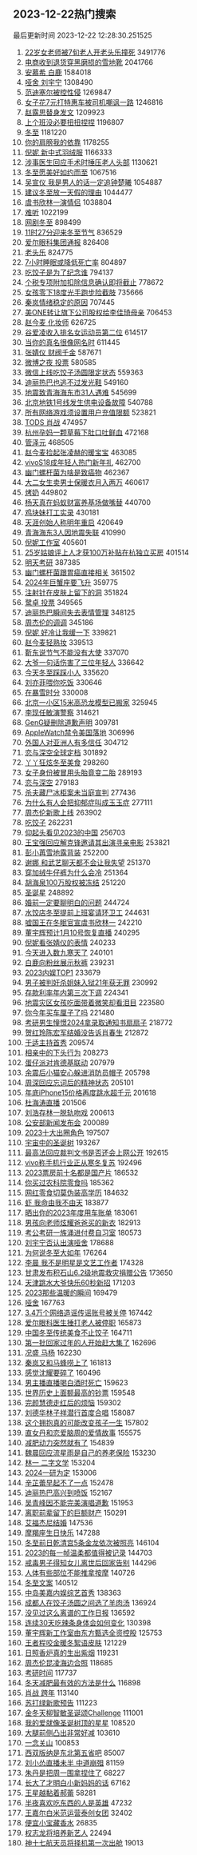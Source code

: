 ## 2023-12-22热门搜索 
最后更新时间 2023-12-22 12:28:30.251525 
1. [22岁女老师被7旬老人开老头乐撞死](https://s.weibo.com/weibo?q=%2322%E5%B2%81%E5%A5%B3%E8%80%81%E5%B8%88%E8%A2%AB7%E6%97%AC%E8%80%81%E4%BA%BA%E5%BC%80%E8%80%81%E5%A4%B4%E4%B9%90%E6%92%9E%E6%AD%BB%23&t=31&band_rank=12&Refer=top) 3491776
1. [电商收到退货穿黑磨损的雪地靴](https://s.weibo.com/weibo?q=%23%E7%94%B5%E5%95%86%E6%94%B6%E5%88%B0%E9%80%80%E8%B4%A7%E7%A9%BF%E9%BB%91%E7%A3%A8%E6%8D%9F%E7%9A%84%E9%9B%AA%E5%9C%B0%E9%9D%B4%23&t=31&band_rank=16&Refer=top) 2041766
1. [安慕希 白鹿](https://s.weibo.com/weibo?q=%E5%AE%89%E6%85%95%E5%B8%8C%20%E7%99%BD%E9%B9%BF&t=31&band_rank=6&Refer=top) 1584018
1. [哑舍 刘宇宁](https://s.weibo.com/weibo?q=%E5%93%91%E8%88%8D%20%E5%88%98%E5%AE%87%E5%AE%81&t=31&band_rank=1&Refer=top) 1308490
1. [范迪塞尔被控性侵](https://s.weibo.com/weibo?q=%23%E8%8C%83%E8%BF%AA%E5%A1%9E%E5%B0%94%E8%A2%AB%E6%8E%A7%E6%80%A7%E4%BE%B5%23&t=31&band_rank=1&Refer=top) 1269847
1. [女子花7元打特惠车被司机嘲讽一路](https://s.weibo.com/weibo?q=%23%E5%A5%B3%E5%AD%90%E8%8A%B17%E5%85%83%E6%89%93%E7%89%B9%E6%83%A0%E8%BD%A6%E8%A2%AB%E5%8F%B8%E6%9C%BA%E5%98%B2%E8%AE%BD%E4%B8%80%E8%B7%AF%23&t=31&band_rank=14&Refer=top) 1246816
1. [赵露思替身发文](https://s.weibo.com/weibo?q=%23%E8%B5%B5%E9%9C%B2%E6%80%9D%E6%9B%BF%E8%BA%AB%E5%8F%91%E6%96%87%23&t=31&band_rank=2&Refer=top) 1209923
1. [上个班没必要扭扭捏捏](https://s.weibo.com/weibo?q=%E4%B8%8A%E4%B8%AA%E7%8F%AD%E6%B2%A1%E5%BF%85%E8%A6%81%E6%89%AD%E6%89%AD%E6%8D%8F%E6%8D%8F&t=31&band_rank=37&Refer=top) 1196807
1. [冬至](https://s.weibo.com/weibo?q=%E5%86%AC%E8%87%B3&t=31&band_rank=10&Refer=top) 1181220
1. [你的肩膀我的依靠](https://s.weibo.com/weibo?q=%23%E4%BD%A0%E7%9A%84%E8%82%A9%E8%86%80%E6%88%91%E7%9A%84%E4%BE%9D%E9%9D%A0%23&t=31&band_rank=3&Refer=top) 1178255
1. [倪妮 新中式羽绒服](https://s.weibo.com/weibo?q=%E5%80%AA%E5%A6%AE%20%E6%96%B0%E4%B8%AD%E5%BC%8F%E7%BE%BD%E7%BB%92%E6%9C%8D&t=31&band_rank=4&Refer=top) 1166333
1. [涉事医生回应手术时捶压老人头部](https://s.weibo.com/weibo?q=%23%E6%B6%89%E4%BA%8B%E5%8C%BB%E7%94%9F%E5%9B%9E%E5%BA%94%E6%89%8B%E6%9C%AF%E6%97%B6%E6%8D%B6%E5%8E%8B%E8%80%81%E4%BA%BA%E5%A4%B4%E9%83%A8%23&t=31&band_rank=50&Refer=top) 1130621
1. [冬至愿美好如约而至](https://s.weibo.com/weibo?q=%23%E5%86%AC%E8%87%B3%E6%84%BF%E7%BE%8E%E5%A5%BD%E5%A6%82%E7%BA%A6%E8%80%8C%E8%87%B3%23&t=31&band_rank=40&Refer=top) 1067516
1. [吴宣仪 我是男人的话一定追钟楚曦](https://s.weibo.com/weibo?q=%E5%90%B4%E5%AE%A3%E4%BB%AA%20%E6%88%91%E6%98%AF%E7%94%B7%E4%BA%BA%E7%9A%84%E8%AF%9D%E4%B8%80%E5%AE%9A%E8%BF%BD%E9%92%9F%E6%A5%9A%E6%9B%A6&t=31&band_rank=4&Refer=top) 1054887
1. [建议冬至放一天假的理由](https://s.weibo.com/weibo?q=%E5%BB%BA%E8%AE%AE%E5%86%AC%E8%87%B3%E6%94%BE%E4%B8%80%E5%A4%A9%E5%81%87%E7%9A%84%E7%90%86%E7%94%B1&t=31&band_rank=31&Refer=top) 1044477
1. [虞书欣林一演情侣](https://s.weibo.com/weibo?q=%23%E8%99%9E%E4%B9%A6%E6%AC%A3%E6%9E%97%E4%B8%80%E6%BC%94%E6%83%85%E4%BE%A3%23&t=31&band_rank=5&Refer=top) 1038804
1. [难听](https://s.weibo.com/weibo?q=%E9%9A%BE%E5%90%AC&t=31&band_rank=5&Refer=top) 1022199
1. [网剧冬至](https://s.weibo.com/weibo?q=%E7%BD%91%E5%89%A7%E5%86%AC%E8%87%B3&t=31&band_rank=24&Refer=top) 898499
1. [11时27分迎来冬至节气](https://s.weibo.com/weibo?q=%2311%E6%97%B627%E5%88%86%E8%BF%8E%E6%9D%A5%E5%86%AC%E8%87%B3%E8%8A%82%E6%B0%94%23&t=31&band_rank=5&Refer=top) 836529
1. [爱尔眼科集团通报](https://s.weibo.com/weibo?q=%23%E7%88%B1%E5%B0%94%E7%9C%BC%E7%A7%91%E9%9B%86%E5%9B%A2%E9%80%9A%E6%8A%A5%23&t=31&band_rank=44&Refer=top) 826408
1. [老头乐](https://s.weibo.com/weibo?q=%E8%80%81%E5%A4%B4%E4%B9%90&t=31&band_rank=38&Refer=top) 824775
1. [7小时睡眠或降低死亡率](https://s.weibo.com/weibo?q=%237%E5%B0%8F%E6%97%B6%E7%9D%A1%E7%9C%A0%E6%88%96%E9%99%8D%E4%BD%8E%E6%AD%BB%E4%BA%A1%E7%8E%87%23&t=31&band_rank=20&Refer=top) 804897
1. [吃饺子是为了纪念谁](https://s.weibo.com/weibo?q=%23%E5%90%83%E9%A5%BA%E5%AD%90%E6%98%AF%E4%B8%BA%E4%BA%86%E7%BA%AA%E5%BF%B5%E8%B0%81%23&t=31&band_rank=20&Refer=top) 794137
1. [个税专项附加扣除信息确认即将截止](https://s.weibo.com/weibo?q=%23%E4%B8%AA%E7%A8%8E%E4%B8%93%E9%A1%B9%E9%99%84%E5%8A%A0%E6%89%A3%E9%99%A4%E4%BF%A1%E6%81%AF%E7%A1%AE%E8%AE%A4%E5%8D%B3%E5%B0%86%E6%88%AA%E6%AD%A2%23&t=31&band_rank=33&Refer=top) 778672
1. [女孩零下18度光手跑步险截肢](https://s.weibo.com/weibo?q=%23%E5%A5%B3%E5%AD%A9%E9%9B%B6%E4%B8%8B18%E5%BA%A6%E5%85%89%E6%89%8B%E8%B7%91%E6%AD%A5%E9%99%A9%E6%88%AA%E8%82%A2%23&t=31&band_rank=6&Refer=top) 735666
1. [秦岚情绪稳定的原因](https://s.weibo.com/weibo?q=%E7%A7%A6%E5%B2%9A%E6%83%85%E7%BB%AA%E7%A8%B3%E5%AE%9A%E7%9A%84%E5%8E%9F%E5%9B%A0&t=31&band_rank=19&Refer=top) 707445
1. [美ONE转让旗下公司股权给李佳琦母亲](https://s.weibo.com/weibo?q=%23%E7%BE%8EONE%E8%BD%AC%E8%AE%A9%E6%97%97%E4%B8%8B%E5%85%AC%E5%8F%B8%E8%82%A1%E6%9D%83%E7%BB%99%E6%9D%8E%E4%BD%B3%E7%90%A6%E6%AF%8D%E4%BA%B2%23&t=31&band_rank=22&Refer=top) 706453
1. [赵今麦 化妆师](https://s.weibo.com/weibo?q=%E8%B5%B5%E4%BB%8A%E9%BA%A6%20%E5%8C%96%E5%A6%86%E5%B8%88&t=31&band_rank=27&Refer=top) 626725
1. [谷爱凌收入排名女运动员第二位](https://s.weibo.com/weibo?q=%23%E8%B0%B7%E7%88%B1%E5%87%8C%E6%94%B6%E5%85%A5%E6%8E%92%E5%90%8D%E5%A5%B3%E8%BF%90%E5%8A%A8%E5%91%98%E7%AC%AC%E4%BA%8C%E4%BD%8D%23&t=31&band_rank=39&Refer=top) 614517
1. [当你的真名很像网名时](https://s.weibo.com/weibo?q=%E5%BD%93%E4%BD%A0%E7%9A%84%E7%9C%9F%E5%90%8D%E5%BE%88%E5%83%8F%E7%BD%91%E5%90%8D%E6%97%B6&t=31&band_rank=31&Refer=top) 611445
1. [张婧仪 财阀千金](https://s.weibo.com/weibo?q=%E5%BC%A0%E5%A9%A7%E4%BB%AA%20%E8%B4%A2%E9%98%80%E5%8D%83%E9%87%91&t=31&band_rank=7&Refer=top) 587671
1. [微博之夜 投票](https://s.weibo.com/weibo?q=%E5%BE%AE%E5%8D%9A%E4%B9%8B%E5%A4%9C%20%E6%8A%95%E7%A5%A8&t=31&band_rank=14&Refer=top) 580585
1. [微信上线吃饺子汤圆限定状态](https://s.weibo.com/weibo?q=%23%E5%BE%AE%E4%BF%A1%E4%B8%8A%E7%BA%BF%E5%90%83%E9%A5%BA%E5%AD%90%E6%B1%A4%E5%9C%86%E9%99%90%E5%AE%9A%E7%8A%B6%E6%80%81%23&t=31&band_rank=17&Refer=top) 559363
1. [迪丽热巴也逃不过发光鞋](https://s.weibo.com/weibo?q=%E8%BF%AA%E4%B8%BD%E7%83%AD%E5%B7%B4%E4%B9%9F%E9%80%83%E4%B8%8D%E8%BF%87%E5%8F%91%E5%85%89%E9%9E%8B&t=31&band_rank=15&Refer=top) 549160
1. [地震致青海海东市31人遇难](https://s.weibo.com/weibo?q=%23%E5%9C%B0%E9%9C%87%E8%87%B4%E9%9D%92%E6%B5%B7%E6%B5%B7%E4%B8%9C%E5%B8%8231%E4%BA%BA%E9%81%87%E9%9A%BE%23&t=31&band_rank=40&Refer=top) 545699
1. [北京地铁1号线发生供电设备故障](https://s.weibo.com/weibo?q=%23%E5%8C%97%E4%BA%AC%E5%9C%B0%E9%93%811%E5%8F%B7%E7%BA%BF%E5%8F%91%E7%94%9F%E4%BE%9B%E7%94%B5%E8%AE%BE%E5%A4%87%E6%95%85%E9%9A%9C%23&t=31&band_rank=12&Refer=top) 540788
1. [所有网络游戏须设置用户充值限额](https://s.weibo.com/weibo?q=%23%E6%89%80%E6%9C%89%E7%BD%91%E7%BB%9C%E6%B8%B8%E6%88%8F%E9%A1%BB%E8%AE%BE%E7%BD%AE%E7%94%A8%E6%88%B7%E5%85%85%E5%80%BC%E9%99%90%E9%A2%9D%23&t=31&band_rank=21&Refer=top) 523821
1. [TODS 肖战](https://s.weibo.com/weibo?q=TODS%20%E8%82%96%E6%88%98&t=31&band_rank=44&Refer=top) 474957
1. [杭州孕妈一颗草莓下肚口吐鲜血](https://s.weibo.com/weibo?q=%23%E6%9D%AD%E5%B7%9E%E5%AD%95%E5%A6%88%E4%B8%80%E9%A2%97%E8%8D%89%E8%8E%93%E4%B8%8B%E8%82%9A%E5%8F%A3%E5%90%90%E9%B2%9C%E8%A1%80%23&t=31&band_rank=13&Refer=top) 472168
1. [管泽元](https://s.weibo.com/weibo?q=%E7%AE%A1%E6%B3%BD%E5%85%83&t=31&band_rank=18&Refer=top) 468505
1. [赵今麦捡起张凌赫的暖宝宝](https://s.weibo.com/weibo?q=%23%E8%B5%B5%E4%BB%8A%E9%BA%A6%E6%8D%A1%E8%B5%B7%E5%BC%A0%E5%87%8C%E8%B5%AB%E7%9A%84%E6%9A%96%E5%AE%9D%E5%AE%9D%23&t=31&band_rank=19&Refer=top) 463085
1. [vivoS18成年轻人热门新年礼](https://s.weibo.com/weibo?q=%23vivoS18%E6%88%90%E5%B9%B4%E8%BD%BB%E4%BA%BA%E7%83%AD%E9%97%A8%E6%96%B0%E5%B9%B4%E7%A4%BC%23&t=31&band_rank=19&Refer=top) 462700
1. [幽门螺杆菌为啥是致癌物](https://s.weibo.com/weibo?q=%23%E5%B9%BD%E9%97%A8%E8%9E%BA%E6%9D%86%E8%8F%8C%E4%B8%BA%E5%95%A5%E6%98%AF%E8%87%B4%E7%99%8C%E7%89%A9%23&t=31&band_rank=33&Refer=top) 462367
1. [大二女生卖男士保暖衣月入两万](https://s.weibo.com/weibo?q=%23%E5%A4%A7%E4%BA%8C%E5%A5%B3%E7%94%9F%E5%8D%96%E7%94%B7%E5%A3%AB%E4%BF%9D%E6%9A%96%E8%A1%A3%E6%9C%88%E5%85%A5%E4%B8%A4%E4%B8%87%23&t=31&band_rank=8&Refer=top) 460617
1. [烤奶](https://s.weibo.com/weibo?q=%E7%83%A4%E5%A5%B6&t=31&band_rank=44&Refer=top) 449802
1. [杨天真在蚂蚁财富养基场做嘴替](https://s.weibo.com/weibo?q=%23%E6%9D%A8%E5%A4%A9%E7%9C%9F%E5%9C%A8%E8%9A%82%E8%9A%81%E8%B4%A2%E5%AF%8C%E5%85%BB%E5%9F%BA%E5%9C%BA%E5%81%9A%E5%98%B4%E6%9B%BF%23&t=31&band_rank=15&Refer=top) 440700
1. [鸡块妹打工实录](https://s.weibo.com/weibo?q=%23%E9%B8%A1%E5%9D%97%E5%A6%B9%E6%89%93%E5%B7%A5%E5%AE%9E%E5%BD%95%23&t=31&band_rank=15&Refer=top) 430181
1. [天涯创始人称明年重启](https://s.weibo.com/weibo?q=%23%E5%A4%A9%E6%B6%AF%E5%88%9B%E5%A7%8B%E4%BA%BA%E7%A7%B0%E6%98%8E%E5%B9%B4%E9%87%8D%E5%90%AF%23&t=31&band_rank=20&Refer=top) 420649
1. [青海海东3人因地震失联](https://s.weibo.com/weibo?q=%23%E9%9D%92%E6%B5%B7%E6%B5%B7%E4%B8%9C3%E4%BA%BA%E5%9B%A0%E5%9C%B0%E9%9C%87%E5%A4%B1%E8%81%94%23&t=31&band_rank=20&Refer=top) 410990
1. [倪妮工作室](https://s.weibo.com/weibo?q=%E5%80%AA%E5%A6%AE%E5%B7%A5%E4%BD%9C%E5%AE%A4&t=31&band_rank=21&Refer=top) 405601
1. [25岁姑娘评上人才获100万补贴在杭独立买房](https://s.weibo.com/weibo?q=%2325%E5%B2%81%E5%A7%91%E5%A8%98%E8%AF%84%E4%B8%8A%E4%BA%BA%E6%89%8D%E8%8E%B7100%E4%B8%87%E8%A1%A5%E8%B4%B4%E5%9C%A8%E6%9D%AD%E7%8B%AC%E7%AB%8B%E4%B9%B0%E6%88%BF%23&t=31&band_rank=17&Refer=top) 401514
1. [明天考研](https://s.weibo.com/weibo?q=%E6%98%8E%E5%A4%A9%E8%80%83%E7%A0%94&t=31&band_rank=17&Refer=top) 387385
1. [幽门螺杆菌跟胃癌直接相关](https://s.weibo.com/weibo?q=%23%E5%B9%BD%E9%97%A8%E8%9E%BA%E6%9D%86%E8%8F%8C%E8%B7%9F%E8%83%83%E7%99%8C%E7%9B%B4%E6%8E%A5%E7%9B%B8%E5%85%B3%23&t=31&band_rank=42&Refer=top) 361502
1. [2024年巨蟹座要飞升](https://s.weibo.com/weibo?q=2024%E5%B9%B4%E5%B7%A8%E8%9F%B9%E5%BA%A7%E8%A6%81%E9%A3%9E%E5%8D%87&t=31&band_rank=9&Refer=top) 359775
1. [注射针在皮肤上留下的洞](https://s.weibo.com/weibo?q=%E6%B3%A8%E5%B0%84%E9%92%88%E5%9C%A8%E7%9A%AE%E8%82%A4%E4%B8%8A%E7%95%99%E4%B8%8B%E7%9A%84%E6%B4%9E&t=31&band_rank=11&Refer=top) 351824
1. [鹭卓 投票](https://s.weibo.com/weibo?q=%E9%B9%AD%E5%8D%93%20%E6%8A%95%E7%A5%A8&t=31&band_rank=23&Refer=top) 349565
1. [迪丽热巴瞬间失去表情管理](https://s.weibo.com/weibo?q=%E8%BF%AA%E4%B8%BD%E7%83%AD%E5%B7%B4%E7%9E%AC%E9%97%B4%E5%A4%B1%E5%8E%BB%E8%A1%A8%E6%83%85%E7%AE%A1%E7%90%86&t=31&band_rank=12&Refer=top) 348125
1. [周杰伦的调调](https://s.weibo.com/weibo?q=%E5%91%A8%E6%9D%B0%E4%BC%A6%E7%9A%84%E8%B0%83%E8%B0%83&t=31&band_rank=14&Refer=top) 345186
1. [倪妮 好冷让我缓一下](https://s.weibo.com/weibo?q=%E5%80%AA%E5%A6%AE%20%E5%A5%BD%E5%86%B7%E8%AE%A9%E6%88%91%E7%BC%93%E4%B8%80%E4%B8%8B&t=31&band_rank=15&Refer=top) 339821
1. [赵今麦轻熟妆](https://s.weibo.com/weibo?q=%23%E8%B5%B5%E4%BB%8A%E9%BA%A6%E8%BD%BB%E7%86%9F%E5%A6%86%23&t=31&band_rank=16&Refer=top) 339513
1. [靳东说节气不能没有大使](https://s.weibo.com/weibo?q=%23%E9%9D%B3%E4%B8%9C%E8%AF%B4%E8%8A%82%E6%B0%94%E4%B8%8D%E8%83%BD%E6%B2%A1%E6%9C%89%E5%A4%A7%E4%BD%BF%23&t=31&band_rank=20&Refer=top) 337070
1. [大爷一句话伤害了三位年轻人](https://s.weibo.com/weibo?q=%E5%A4%A7%E7%88%B7%E4%B8%80%E5%8F%A5%E8%AF%9D%E4%BC%A4%E5%AE%B3%E4%BA%86%E4%B8%89%E4%BD%8D%E5%B9%B4%E8%BD%BB%E4%BA%BA&t=31&band_rank=32&Refer=top) 336642
1. [今天冬至踩踩小人](https://s.weibo.com/weibo?q=%E4%BB%8A%E5%A4%A9%E5%86%AC%E8%87%B3%E8%B8%A9%E8%B8%A9%E5%B0%8F%E4%BA%BA&t=31&band_rank=18&Refer=top) 335620
1. [刘亦菲喂你吃饭](https://s.weibo.com/weibo?q=%23%E5%88%98%E4%BA%A6%E8%8F%B2%E5%96%82%E4%BD%A0%E5%90%83%E9%A5%AD%23&t=31&band_rank=50&Refer=top) 330646
1. [在暴雪时分](https://s.weibo.com/weibo?q=%E5%9C%A8%E6%9A%B4%E9%9B%AA%E6%97%B6%E5%88%86&t=31&band_rank=23&Refer=top) 330008
1. [北京一小区15米高恐龙模型已搬家](https://s.weibo.com/weibo?q=%23%E5%8C%97%E4%BA%AC%E4%B8%80%E5%B0%8F%E5%8C%BA15%E7%B1%B3%E9%AB%98%E6%81%90%E9%BE%99%E6%A8%A1%E5%9E%8B%E5%B7%B2%E6%90%AC%E5%AE%B6%23&t=31&band_rank=31&Refer=top) 325945
1. [李现任敏演警察](https://s.weibo.com/weibo?q=%23%E6%9D%8E%E7%8E%B0%E4%BB%BB%E6%95%8F%E6%BC%94%E8%AD%A6%E5%AF%9F%23&t=31&band_rank=24&Refer=top) 314621
1. [GenG疑删除道歉声明](https://s.weibo.com/weibo?q=%23GenG%E7%96%91%E5%88%A0%E9%99%A4%E9%81%93%E6%AD%89%E5%A3%B0%E6%98%8E%23&t=31&band_rank=18&Refer=top) 309781
1. [AppleWatch禁令美国落地](https://s.weibo.com/weibo?q=%23AppleWatch%E7%A6%81%E4%BB%A4%E7%BE%8E%E5%9B%BD%E8%90%BD%E5%9C%B0%23&t=31&band_rank=21&Refer=top) 306996
1. [外国人对亚洲人有多信任](https://s.weibo.com/weibo?q=%E5%A4%96%E5%9B%BD%E4%BA%BA%E5%AF%B9%E4%BA%9A%E6%B4%B2%E4%BA%BA%E6%9C%89%E5%A4%9A%E4%BF%A1%E4%BB%BB&t=31&band_rank=19&Refer=top) 304712
1. [恋与深空全球定档](https://s.weibo.com/weibo?q=%23%E6%81%8B%E4%B8%8E%E6%B7%B1%E7%A9%BA%E5%85%A8%E7%90%83%E5%AE%9A%E6%A1%A3%23&t=31&band_rank=22&Refer=top) 301892
1. [丫丫狂炫冬至美食](https://s.weibo.com/weibo?q=%23%E4%B8%AB%E4%B8%AB%E7%8B%82%E7%82%AB%E5%86%AC%E8%87%B3%E7%BE%8E%E9%A3%9F%23&t=31&band_rank=23&Refer=top) 298260
1. [女子身份被冒用头胎竟变二胎](https://s.weibo.com/weibo?q=%23%E5%A5%B3%E5%AD%90%E8%BA%AB%E4%BB%BD%E8%A2%AB%E5%86%92%E7%94%A8%E5%A4%B4%E8%83%8E%E7%AB%9F%E5%8F%98%E4%BA%8C%E8%83%8E%23&t=31&band_rank=28&Refer=top) 289193
1. [恋与深空](https://s.weibo.com/weibo?q=%E6%81%8B%E4%B8%8E%E6%B7%B1%E7%A9%BA&t=31&band_rank=26&Refer=top) 279183
1. [杀夫藏尸冰柜案未当庭宣判](https://s.weibo.com/weibo?q=%23%E6%9D%80%E5%A4%AB%E8%97%8F%E5%B0%B8%E5%86%B0%E6%9F%9C%E6%A1%88%E6%9C%AA%E5%BD%93%E5%BA%AD%E5%AE%A3%E5%88%A4%23&t=31&band_rank=48&Refer=top) 277436
1. [为什么有人会把抑郁症叫成玉玉症](https://s.weibo.com/weibo?q=%23%E4%B8%BA%E4%BB%80%E4%B9%88%E6%9C%89%E4%BA%BA%E4%BC%9A%E6%8A%8A%E6%8A%91%E9%83%81%E7%97%87%E5%8F%AB%E6%88%90%E7%8E%89%E7%8E%89%E7%97%87%23&t=31&band_rank=31&Refer=top) 277111
1. [周杰伦新歌上线](https://s.weibo.com/weibo?q=%E5%91%A8%E6%9D%B0%E4%BC%A6%E6%96%B0%E6%AD%8C%E4%B8%8A%E7%BA%BF&t=31&band_rank=21&Refer=top) 263902
1. [吃饺子](https://s.weibo.com/weibo?q=%E5%90%83%E9%A5%BA%E5%AD%90&t=31&band_rank=28&Refer=top) 262231
1. [仰起头看见2023的中国](https://s.weibo.com/weibo?q=%23%E4%BB%B0%E8%B5%B7%E5%A4%B4%E7%9C%8B%E8%A7%812023%E7%9A%84%E4%B8%AD%E5%9B%BD%23&t=31&band_rank=30&Refer=top) 256703
1. [王宝强回应解克锋邀请其出演寻亲电影](https://s.weibo.com/weibo?q=%23%E7%8E%8B%E5%AE%9D%E5%BC%BA%E5%9B%9E%E5%BA%94%E8%A7%A3%E5%85%8B%E9%94%8B%E9%82%80%E8%AF%B7%E5%85%B6%E5%87%BA%E6%BC%94%E5%AF%BB%E4%BA%B2%E7%94%B5%E5%BD%B1%23&t=31&band_rank=37&Refer=top) 253821
1. [彭小苒雪地露背装](https://s.weibo.com/weibo?q=%E5%BD%AD%E5%B0%8F%E8%8B%92%E9%9B%AA%E5%9C%B0%E9%9C%B2%E8%83%8C%E8%A3%85&t=31&band_rank=28&Refer=top) 252200
1. [谢娜 和武艺聊天都不会让我失望](https://s.weibo.com/weibo?q=%E8%B0%A2%E5%A8%9C%20%E5%92%8C%E6%AD%A6%E8%89%BA%E8%81%8A%E5%A4%A9%E9%83%BD%E4%B8%8D%E4%BC%9A%E8%AE%A9%E6%88%91%E5%A4%B1%E6%9C%9B&t=31&band_rank=30&Refer=top) 251370
1. [穿加绒牛仔裤为什么会冷](https://s.weibo.com/weibo?q=%E7%A9%BF%E5%8A%A0%E7%BB%92%E7%89%9B%E4%BB%94%E8%A3%A4%E4%B8%BA%E4%BB%80%E4%B9%88%E4%BC%9A%E5%86%B7&t=31&band_rank=46&Refer=top) 251364
1. [胡海泉100万股权被冻结](https://s.weibo.com/weibo?q=%23%E8%83%A1%E6%B5%B7%E6%B3%89100%E4%B8%87%E8%82%A1%E6%9D%83%E8%A2%AB%E5%86%BB%E7%BB%93%23&t=31&band_rank=34&Refer=top) 251220
1. [圣诞星](https://s.weibo.com/weibo?q=%E5%9C%A3%E8%AF%9E%E6%98%9F&t=31&band_rank=22&Refer=top) 248892
1. [婚前一定要聊明白的问题](https://s.weibo.com/weibo?q=%E5%A9%9A%E5%89%8D%E4%B8%80%E5%AE%9A%E8%A6%81%E8%81%8A%E6%98%8E%E7%99%BD%E7%9A%84%E9%97%AE%E9%A2%98&t=31&band_rank=23&Refer=top) 244724
1. [水饺店冬至提前上班宴请环卫工](https://s.weibo.com/weibo?q=%23%E6%B0%B4%E9%A5%BA%E5%BA%97%E5%86%AC%E8%87%B3%E6%8F%90%E5%89%8D%E4%B8%8A%E7%8F%AD%E5%AE%B4%E8%AF%B7%E7%8E%AF%E5%8D%AB%E5%B7%A5%23&t=31&band_rank=29&Refer=top) 244631
1. [嘘国王在冬眠官宣虞书欣林一](https://s.weibo.com/weibo?q=%23%E5%98%98%E5%9B%BD%E7%8E%8B%E5%9C%A8%E5%86%AC%E7%9C%A0%E5%AE%98%E5%AE%A3%E8%99%9E%E4%B9%A6%E6%AC%A3%E6%9E%97%E4%B8%80%23&t=31&band_rank=24&Refer=top) 242210
1. [董宇辉预计1月10号恢复直播](https://s.weibo.com/weibo?q=%23%E8%91%A3%E5%AE%87%E8%BE%89%E9%A2%84%E8%AE%A11%E6%9C%8810%E5%8F%B7%E6%81%A2%E5%A4%8D%E7%9B%B4%E6%92%AD%23&t=31&band_rank=24&Refer=top) 240295
1. [倪妮看张婧仪的表情](https://s.weibo.com/weibo?q=%23%E5%80%AA%E5%A6%AE%E7%9C%8B%E5%BC%A0%E5%A9%A7%E4%BB%AA%E7%9A%84%E8%A1%A8%E6%83%85%23&t=31&band_rank=43&Refer=top) 240233
1. [今天进入数九寒天了](https://s.weibo.com/weibo?q=%23%E4%BB%8A%E5%A4%A9%E8%BF%9B%E5%85%A5%E6%95%B0%E4%B9%9D%E5%AF%92%E5%A4%A9%E4%BA%86%23&t=31&band_rank=30&Refer=top) 240101
1. [白鹿向粉丝展示秋裤](https://s.weibo.com/weibo?q=%E7%99%BD%E9%B9%BF%E5%90%91%E7%B2%89%E4%B8%9D%E5%B1%95%E7%A4%BA%E7%A7%8B%E8%A3%A4&t=31&band_rank=32&Refer=top) 239231
1. [2023内娱TOP1](https://s.weibo.com/weibo?q=%232023%E5%86%85%E5%A8%B1TOP1%23&t=31&band_rank=25&Refer=top) 233679
1. [男子被判奸杀姐妹入狱21年获无罪](https://s.weibo.com/weibo?q=%23%E7%94%B7%E5%AD%90%E8%A2%AB%E5%88%A4%E5%A5%B8%E6%9D%80%E5%A7%90%E5%A6%B9%E5%85%A5%E7%8B%B121%E5%B9%B4%E8%8E%B7%E6%97%A0%E7%BD%AA%23&t=31&band_rank=26&Refer=top) 230992
1. [存款利率年内第三次下调](https://s.weibo.com/weibo?q=%23%E5%AD%98%E6%AC%BE%E5%88%A9%E7%8E%87%E5%B9%B4%E5%86%85%E7%AC%AC%E4%B8%89%E6%AC%A1%E4%B8%8B%E8%B0%83%23&t=31&band_rank=32&Refer=top) 224341
1. [地震灾区女孩吃面带着微笑却看泪目](https://s.weibo.com/weibo?q=%23%E5%9C%B0%E9%9C%87%E7%81%BE%E5%8C%BA%E5%A5%B3%E5%AD%A9%E5%90%83%E9%9D%A2%E5%B8%A6%E7%9D%80%E5%BE%AE%E7%AC%91%E5%8D%B4%E7%9C%8B%E6%B3%AA%E7%9B%AE%23&t=31&band_rank=43&Refer=top) 223580
1. [你今年买车厘子了吗](https://s.weibo.com/weibo?q=%23%E4%BD%A0%E4%BB%8A%E5%B9%B4%E4%B9%B0%E8%BD%A6%E5%8E%98%E5%AD%90%E4%BA%86%E5%90%97%23&t=31&band_rank=31&Refer=top) 221480
1. [考研男生憧憬2024拿录取通知书扇扇子](https://s.weibo.com/weibo?q=%23%E8%80%83%E7%A0%94%E7%94%B7%E7%94%9F%E6%86%A7%E6%86%AC2024%E6%8B%BF%E5%BD%95%E5%8F%96%E9%80%9A%E7%9F%A5%E4%B9%A6%E6%89%87%E6%89%87%E5%AD%90%23&t=31&band_rank=36&Refer=top) 218772
1. [贺红玲陈宏军结婚没告诉肖春生](https://s.weibo.com/weibo?q=%E8%B4%BA%E7%BA%A2%E7%8E%B2%E9%99%88%E5%AE%8F%E5%86%9B%E7%BB%93%E5%A9%9A%E6%B2%A1%E5%91%8A%E8%AF%89%E8%82%96%E6%98%A5%E7%94%9F&t=31&band_rank=49&Refer=top) 212872
1. [于适主持首秀](https://s.weibo.com/weibo?q=%23%E4%BA%8E%E9%80%82%E4%B8%BB%E6%8C%81%E9%A6%96%E7%A7%80%23&t=31&band_rank=35&Refer=top) 209574
1. [相亲中的下头行为](https://s.weibo.com/weibo?q=%23%E7%9B%B8%E4%BA%B2%E4%B8%AD%E7%9A%84%E4%B8%8B%E5%A4%B4%E8%A1%8C%E4%B8%BA%23&t=31&band_rank=40&Refer=top) 208273
1. [蛋仔派对肯德基联动](https://s.weibo.com/weibo?q=%23%E8%9B%8B%E4%BB%94%E6%B4%BE%E5%AF%B9%E8%82%AF%E5%BE%B7%E5%9F%BA%E8%81%94%E5%8A%A8%23&t=31&band_rank=19&Refer=top) 207979
1. [余震后小猫安心躲进消防员帽子](https://s.weibo.com/weibo?q=%23%E4%BD%99%E9%9C%87%E5%90%8E%E5%B0%8F%E7%8C%AB%E5%AE%89%E5%BF%83%E8%BA%B2%E8%BF%9B%E6%B6%88%E9%98%B2%E5%91%98%E5%B8%BD%E5%AD%90%23&t=31&band_rank=33&Refer=top) 205798
1. [周深回应忘词后的精神状态](https://s.weibo.com/weibo?q=%E5%91%A8%E6%B7%B1%E5%9B%9E%E5%BA%94%E5%BF%98%E8%AF%8D%E5%90%8E%E7%9A%84%E7%B2%BE%E7%A5%9E%E7%8A%B6%E6%80%81&t=31&band_rank=29&Refer=top) 205101
1. [年底iPhone15价格再度跳水超千元](https://s.weibo.com/weibo?q=%23%E5%B9%B4%E5%BA%95iPhone15%E4%BB%B7%E6%A0%BC%E5%86%8D%E5%BA%A6%E8%B7%B3%E6%B0%B4%E8%B6%85%E5%8D%83%E5%85%83%23&t=31&band_rank=27&Refer=top) 201618
1. [杜海涛直播](https://s.weibo.com/weibo?q=%E6%9D%9C%E6%B5%B7%E6%B6%9B%E7%9B%B4%E6%92%AD&t=31&band_rank=50&Refer=top) 201506
1. [刘浩存林一脱轨吻戏](https://s.weibo.com/weibo?q=%23%E5%88%98%E6%B5%A9%E5%AD%98%E6%9E%97%E4%B8%80%E8%84%B1%E8%BD%A8%E5%90%BB%E6%88%8F%23&t=31&band_rank=32&Refer=top) 200613
1. [公安部新闻发布会](https://s.weibo.com/weibo?q=%23%E5%85%AC%E5%AE%89%E9%83%A8%E6%96%B0%E9%97%BB%E5%8F%91%E5%B8%83%E4%BC%9A%23&t=31&band_rank=41&Refer=top) 200089
1. [2023十大出圈角色](https://s.weibo.com/weibo?q=%232023%E5%8D%81%E5%A4%A7%E5%87%BA%E5%9C%88%E8%A7%92%E8%89%B2%23&t=31&band_rank=42&Refer=top) 197507
1. [宇宙中的圣诞树](https://s.weibo.com/weibo?q=%E5%AE%87%E5%AE%99%E4%B8%AD%E7%9A%84%E5%9C%A3%E8%AF%9E%E6%A0%91&t=31&band_rank=35&Refer=top) 193267
1. [最高法回应裁判文书是否还会上网公开](https://s.weibo.com/weibo?q=%23%E6%9C%80%E9%AB%98%E6%B3%95%E5%9B%9E%E5%BA%94%E8%A3%81%E5%88%A4%E6%96%87%E4%B9%A6%E6%98%AF%E5%90%A6%E8%BF%98%E4%BC%9A%E4%B8%8A%E7%BD%91%E5%85%AC%E5%BC%80%23&t=31&band_rank=50&Refer=top) 192615
1. [vivo称手机行业正从寒冬复苏](https://s.weibo.com/weibo?q=%23vivo%E7%A7%B0%E6%89%8B%E6%9C%BA%E8%A1%8C%E4%B8%9A%E6%AD%A3%E4%BB%8E%E5%AF%92%E5%86%AC%E5%A4%8D%E8%8B%8F%23&t=31&band_rank=50&Refer=top) 192496
1. [2023票房前十名都是国产片](https://s.weibo.com/weibo?q=%232023%E7%A5%A8%E6%88%BF%E5%89%8D%E5%8D%81%E5%90%8D%E9%83%BD%E6%98%AF%E5%9B%BD%E4%BA%A7%E7%89%87%23&t=31&band_rank=50&Refer=top) 186532
1. [你买过农科院零食吗](https://s.weibo.com/weibo?q=%23%E4%BD%A0%E4%B9%B0%E8%BF%87%E5%86%9C%E7%A7%91%E9%99%A2%E9%9B%B6%E9%A3%9F%E5%90%97%23&t=31&band_rank=41&Refer=top) 185362
1. [网红零食切莫伪装高学历](https://s.weibo.com/weibo?q=%23%E7%BD%91%E7%BA%A2%E9%9B%B6%E9%A3%9F%E5%88%87%E8%8E%AB%E4%BC%AA%E8%A3%85%E9%AB%98%E5%AD%A6%E5%8E%86%23&t=31&band_rank=44&Refer=top) 184632
1. [虾 我命由我不由天](https://s.weibo.com/weibo?q=%E8%99%BE%20%E6%88%91%E5%91%BD%E7%94%B1%E6%88%91%E4%B8%8D%E7%94%B1%E5%A4%A9&t=31&band_rank=28&Refer=top) 183877
1. [晒出你的2023年度用车账单](https://s.weibo.com/weibo?q=%23%E6%99%92%E5%87%BA%E4%BD%A0%E7%9A%842023%E5%B9%B4%E5%BA%A6%E7%94%A8%E8%BD%A6%E8%B4%A6%E5%8D%95%23&t=31&band_rank=46&Refer=top) 183061
1. [男孩向老师炫耀爸爸买的新衣](https://s.weibo.com/weibo?q=%23%E7%94%B7%E5%AD%A9%E5%90%91%E8%80%81%E5%B8%88%E7%82%AB%E8%80%80%E7%88%B8%E7%88%B8%E4%B9%B0%E7%9A%84%E6%96%B0%E8%A1%A3%23&t=31&band_rank=29&Refer=top) 182913
1. [考公考研一族涌进付费自习室](https://s.weibo.com/weibo?q=%23%E8%80%83%E5%85%AC%E8%80%83%E7%A0%94%E4%B8%80%E6%97%8F%E6%B6%8C%E8%BF%9B%E4%BB%98%E8%B4%B9%E8%87%AA%E4%B9%A0%E5%AE%A4%23&t=31&band_rank=29&Refer=top) 180573
1. [刘宇宁否认出演哑舍](https://s.weibo.com/weibo?q=%23%E5%88%98%E5%AE%87%E5%AE%81%E5%90%A6%E8%AE%A4%E5%87%BA%E6%BC%94%E5%93%91%E8%88%8D%23&t=31&band_rank=49&Refer=top) 178688
1. [为何说冬至大如年](https://s.weibo.com/weibo?q=%23%E4%B8%BA%E4%BD%95%E8%AF%B4%E5%86%AC%E8%87%B3%E5%A4%A7%E5%A6%82%E5%B9%B4%23&t=31&band_rank=35&Refer=top) 176264
1. [李晨 我不是明星是文艺工作者](https://s.weibo.com/weibo?q=%E6%9D%8E%E6%99%A8%20%E6%88%91%E4%B8%8D%E6%98%AF%E6%98%8E%E6%98%9F%E6%98%AF%E6%96%87%E8%89%BA%E5%B7%A5%E4%BD%9C%E8%80%85&t=31&band_rank=50&Refer=top) 174328
1. [甘肃发布积石山6.2级地震救灾捐赠公告](https://s.weibo.com/weibo?q=%23%E7%94%98%E8%82%83%E5%8F%91%E5%B8%83%E7%A7%AF%E7%9F%B3%E5%B1%B16.2%E7%BA%A7%E5%9C%B0%E9%9C%87%E6%95%91%E7%81%BE%E6%8D%90%E8%B5%A0%E5%85%AC%E5%91%8A%23&t=31&band_rank=30&Refer=top) 173650
1. [天津跳水大爷快乐60秒新招](https://s.weibo.com/weibo?q=%23%E5%A4%A9%E6%B4%A5%E8%B7%B3%E6%B0%B4%E5%A4%A7%E7%88%B7%E5%BF%AB%E4%B9%9060%E7%A7%92%E6%96%B0%E6%8B%9B%23&t=31&band_rank=35&Refer=top) 171203
1. [2023那些温暖的瞬间](https://s.weibo.com/weibo?q=%232023%E9%82%A3%E4%BA%9B%E6%B8%A9%E6%9A%96%E7%9A%84%E7%9E%AC%E9%97%B4%23&t=31&band_rank=36&Refer=top) 169479
1. [哑舍](https://s.weibo.com/weibo?q=%E5%93%91%E8%88%8D&t=31&band_rank=38&Refer=top) 167763
1. [3.4万个网络造谣传谣账号被关停](https://s.weibo.com/weibo?q=%233.4%E4%B8%87%E4%B8%AA%E7%BD%91%E7%BB%9C%E9%80%A0%E8%B0%A3%E4%BC%A0%E8%B0%A3%E8%B4%A6%E5%8F%B7%E8%A2%AB%E5%85%B3%E5%81%9C%23&t=31&band_rank=36&Refer=top) 167442
1. [爱尔眼科医生捶打老人被停职](https://s.weibo.com/weibo?q=%23%E7%88%B1%E5%B0%94%E7%9C%BC%E7%A7%91%E5%8C%BB%E7%94%9F%E6%8D%B6%E6%89%93%E8%80%81%E4%BA%BA%E8%A2%AB%E5%81%9C%E8%81%8C%23&t=31&band_rank=33&Refer=top) 165873
1. [中国冬至传统美食不止饺子](https://s.weibo.com/weibo?q=%23%E4%B8%AD%E5%9B%BD%E5%86%AC%E8%87%B3%E4%BC%A0%E7%BB%9F%E7%BE%8E%E9%A3%9F%E4%B8%8D%E6%AD%A2%E9%A5%BA%E5%AD%90%23&t=31&band_rank=45&Refer=top) 164711
1. [第一批回家过年的人开始赶大集了](https://s.weibo.com/weibo?q=%23%E7%AC%AC%E4%B8%80%E6%89%B9%E5%9B%9E%E5%AE%B6%E8%BF%87%E5%B9%B4%E7%9A%84%E4%BA%BA%E5%BC%80%E5%A7%8B%E8%B5%B6%E5%A4%A7%E9%9B%86%E4%BA%86%23&t=31&band_rank=42&Refer=top) 162696
1. [况盛 马杨](https://s.weibo.com/weibo?q=%E5%86%B5%E7%9B%9B%20%E9%A9%AC%E6%9D%A8&t=31&band_rank=34&Refer=top) 162230
1. [秦岚又和马蜂唠上了](https://s.weibo.com/weibo?q=%23%E7%A7%A6%E5%B2%9A%E5%8F%88%E5%92%8C%E9%A9%AC%E8%9C%82%E5%94%A0%E4%B8%8A%E4%BA%86%23&t=31&band_rank=39&Refer=top) 161813
1. [感觉沈耀要碎了](https://s.weibo.com/weibo?q=%E6%84%9F%E8%A7%89%E6%B2%88%E8%80%80%E8%A6%81%E7%A2%8E%E4%BA%86&t=31&band_rank=47&Refer=top) 160496
1. [男主播直播喝白酒时死亡](https://s.weibo.com/weibo?q=%23%E7%94%B7%E4%B8%BB%E6%92%AD%E7%9B%B4%E6%92%AD%E5%96%9D%E7%99%BD%E9%85%92%E6%97%B6%E6%AD%BB%E4%BA%A1%23&t=31&band_rank=35&Refer=top) 159623
1. [世界历史上面额最高的钞票](https://s.weibo.com/weibo?q=%E4%B8%96%E7%95%8C%E5%8E%86%E5%8F%B2%E4%B8%8A%E9%9D%A2%E9%A2%9D%E6%9C%80%E9%AB%98%E7%9A%84%E9%92%9E%E7%A5%A8&t=31&band_rank=41&Refer=top) 159548
1. [完颜慧德走红后的烦恼](https://s.weibo.com/weibo?q=%23%E5%AE%8C%E9%A2%9C%E6%85%A7%E5%BE%B7%E8%B5%B0%E7%BA%A2%E5%90%8E%E7%9A%84%E7%83%A6%E6%81%BC%23&t=31&band_rank=31&Refer=top) 159302
1. [刘德华林子祥潜行首度合唱](https://s.weibo.com/weibo?q=%23%E5%88%98%E5%BE%B7%E5%8D%8E%E6%9E%97%E5%AD%90%E7%A5%A5%E6%BD%9C%E8%A1%8C%E9%A6%96%E5%BA%A6%E5%90%88%E5%94%B1%23&t=31&band_rank=48&Refer=top) 158087
1. [这个拥抱真的可能改变孩子一生](https://s.weibo.com/weibo?q=%E8%BF%99%E4%B8%AA%E6%8B%A5%E6%8A%B1%E7%9C%9F%E7%9A%84%E5%8F%AF%E8%83%BD%E6%94%B9%E5%8F%98%E5%AD%A9%E5%AD%90%E4%B8%80%E7%94%9F&t=31&band_rank=43&Refer=top) 157802
1. [直女丹和恋爱脑周的爱情故事](https://s.weibo.com/weibo?q=%E7%9B%B4%E5%A5%B3%E4%B8%B9%E5%92%8C%E6%81%8B%E7%88%B1%E8%84%91%E5%91%A8%E7%9A%84%E7%88%B1%E6%83%85%E6%95%85%E4%BA%8B&t=31&band_rank=39&Refer=top) 155575
1. [减肥动力突然就有了](https://s.weibo.com/weibo?q=%E5%87%8F%E8%82%A5%E5%8A%A8%E5%8A%9B%E7%AA%81%E7%84%B6%E5%B0%B1%E6%9C%89%E4%BA%86&t=31&band_rank=36&Refer=top) 154839
1. [魏晨回应流星雨是自己的养老保险](https://s.weibo.com/weibo?q=%E9%AD%8F%E6%99%A8%E5%9B%9E%E5%BA%94%E6%B5%81%E6%98%9F%E9%9B%A8%E6%98%AF%E8%87%AA%E5%B7%B1%E7%9A%84%E5%85%BB%E8%80%81%E4%BF%9D%E9%99%A9&t=31&band_rank=37&Refer=top) 153230
1. [林一 二字文学](https://s.weibo.com/weibo?q=%E6%9E%97%E4%B8%80%20%E4%BA%8C%E5%AD%97%E6%96%87%E5%AD%A6&t=31&band_rank=38&Refer=top) 153204
1. [2024一研为定](https://s.weibo.com/weibo?q=%232024%E4%B8%80%E7%A0%94%E4%B8%BA%E5%AE%9A%23&t=31&band_rank=46&Refer=top) 153006
1. [辛芷蕾早起不了一点](https://s.weibo.com/weibo?q=%23%E8%BE%9B%E8%8A%B7%E8%95%BE%E6%97%A9%E8%B5%B7%E4%B8%8D%E4%BA%86%E4%B8%80%E7%82%B9%23&t=31&band_rank=41&Refer=top) 152478
1. [迪丽热巴高兴到喷饭](https://s.weibo.com/weibo?q=%23%E8%BF%AA%E4%B8%BD%E7%83%AD%E5%B7%B4%E9%AB%98%E5%85%B4%E5%88%B0%E5%96%B7%E9%A5%AD%23&t=31&band_rank=39&Refer=top) 152167
1. [吴青峰因不能完美演唱道歉](https://s.weibo.com/weibo?q=%23%E5%90%B4%E9%9D%92%E5%B3%B0%E5%9B%A0%E4%B8%8D%E8%83%BD%E5%AE%8C%E7%BE%8E%E6%BC%94%E5%94%B1%E9%81%93%E6%AD%89%23&t=31&band_rank=48&Refer=top) 151953
1. [离职前辈留下的巨额财产](https://s.weibo.com/weibo?q=%E7%A6%BB%E8%81%8C%E5%89%8D%E8%BE%88%E7%95%99%E4%B8%8B%E7%9A%84%E5%B7%A8%E9%A2%9D%E8%B4%A2%E4%BA%A7&t=31&band_rank=50&Refer=top) 150291
1. [艾福杰尼结婚](https://s.weibo.com/weibo?q=%23%E8%89%BE%E7%A6%8F%E6%9D%B0%E5%B0%BC%E7%BB%93%E5%A9%9A%23&t=31&band_rank=40&Refer=top) 147536
1. [摩羯座生日快乐](https://s.weibo.com/weibo?q=%E6%91%A9%E7%BE%AF%E5%BA%A7%E7%94%9F%E6%97%A5%E5%BF%AB%E4%B9%90&t=31&band_rank=41&Refer=top) 147288
1. [冬至前日乾清宫5条金龙依次被照亮](https://s.weibo.com/weibo?q=%23%E5%86%AC%E8%87%B3%E5%89%8D%E6%97%A5%E4%B9%BE%E6%B8%85%E5%AE%AB5%E6%9D%A1%E9%87%91%E9%BE%99%E4%BE%9D%E6%AC%A1%E8%A2%AB%E7%85%A7%E4%BA%AE%23&t=31&band_rank=17&Refer=top) 146104
1. [2023的每一帧温柔都值得被记录](https://s.weibo.com/weibo?q=%232023%E7%9A%84%E6%AF%8F%E4%B8%80%E5%B8%A7%E6%B8%A9%E6%9F%94%E9%83%BD%E5%80%BC%E5%BE%97%E8%A2%AB%E8%AE%B0%E5%BD%95%23&t=31&band_rank=45&Refer=top) 144703
1. [戒毒男子得知女儿离世后回家告别](https://s.weibo.com/weibo?q=%23%E6%88%92%E6%AF%92%E7%94%B7%E5%AD%90%E5%BE%97%E7%9F%A5%E5%A5%B3%E5%84%BF%E7%A6%BB%E4%B8%96%E5%90%8E%E5%9B%9E%E5%AE%B6%E5%91%8A%E5%88%AB%23&t=31&band_rank=42&Refer=top) 144296
1. [人体有些部位不能推拿按摩](https://s.weibo.com/weibo?q=%23%E4%BA%BA%E4%BD%93%E6%9C%89%E4%BA%9B%E9%83%A8%E4%BD%8D%E4%B8%8D%E8%83%BD%E6%8E%A8%E6%8B%BF%E6%8C%89%E6%91%A9%23&t=31&band_rank=49&Refer=top) 140726
1. [冬至文案](https://s.weibo.com/weibo?q=%E5%86%AC%E8%87%B3%E6%96%87%E6%A1%88&t=31&band_rank=47&Refer=top) 140512
1. [中岛美嘉内娱综艺首秀](https://s.weibo.com/weibo?q=%E4%B8%AD%E5%B2%9B%E7%BE%8E%E5%98%89%E5%86%85%E5%A8%B1%E7%BB%BC%E8%89%BA%E9%A6%96%E7%A7%80&t=31&band_rank=43&Refer=top) 138363
1. [成都人在饺子汤圆之间选了羊肉汤](https://s.weibo.com/weibo?q=%23%E6%88%90%E9%83%BD%E4%BA%BA%E5%9C%A8%E9%A5%BA%E5%AD%90%E6%B1%A4%E5%9C%86%E4%B9%8B%E9%97%B4%E9%80%89%E4%BA%86%E7%BE%8A%E8%82%89%E6%B1%A4%23&t=31&band_rank=44&Refer=top) 136924
1. [没见过这么离谱的工作日报](https://s.weibo.com/weibo?q=%E6%B2%A1%E8%A7%81%E8%BF%87%E8%BF%99%E4%B9%88%E7%A6%BB%E8%B0%B1%E7%9A%84%E5%B7%A5%E4%BD%9C%E6%97%A5%E6%8A%A5&t=31&band_rank=49&Refer=top) 136592
1. [连续30天吃辣条身体会如何变化](https://s.weibo.com/weibo?q=%23%E8%BF%9E%E7%BB%AD30%E5%A4%A9%E5%90%83%E8%BE%A3%E6%9D%A1%E8%BA%AB%E4%BD%93%E4%BC%9A%E5%A6%82%E4%BD%95%E5%8F%98%E5%8C%96%23&t=31&band_rank=44&Refer=top) 130398
1. [董宇辉新工作室由东方甄选全资控股](https://s.weibo.com/weibo?q=%23%E8%91%A3%E5%AE%87%E8%BE%89%E6%96%B0%E5%B7%A5%E4%BD%9C%E5%AE%A4%E7%94%B1%E4%B8%9C%E6%96%B9%E7%94%84%E9%80%89%E5%85%A8%E8%B5%84%E6%8E%A7%E8%82%A1%23&t=31&band_rank=23&Refer=top) 125753
1. [王者程咬金暖冬絮语皮肤](https://s.weibo.com/weibo?q=%23%E7%8E%8B%E8%80%85%E7%A8%8B%E5%92%AC%E9%87%91%E6%9A%96%E5%86%AC%E7%B5%AE%E8%AF%AD%E7%9A%AE%E8%82%A4%23&t=31&band_rank=47&Refer=top) 121229
1. [日照香炉真的生出紫烟](https://s.weibo.com/weibo?q=%23%E6%97%A5%E7%85%A7%E9%A6%99%E7%82%89%E7%9C%9F%E7%9A%84%E7%94%9F%E5%87%BA%E7%B4%AB%E7%83%9F%23&t=31&band_rank=47&Refer=top) 119231
1. [周杰伦昆凌海边合照](https://s.weibo.com/weibo?q=%23%E5%91%A8%E6%9D%B0%E4%BC%A6%E6%98%86%E5%87%8C%E6%B5%B7%E8%BE%B9%E5%90%88%E7%85%A7%23&t=31&band_rank=26&Refer=top) 118685
1. [考研时间](https://s.weibo.com/weibo?q=%E8%80%83%E7%A0%94%E6%97%B6%E9%97%B4&t=31&band_rank=45&Refer=top) 117737
1. [冬天减肥最有效的方法是什么](https://s.weibo.com/weibo?q=%23%E5%86%AC%E5%A4%A9%E5%87%8F%E8%82%A5%E6%9C%80%E6%9C%89%E6%95%88%E7%9A%84%E6%96%B9%E6%B3%95%E6%98%AF%E4%BB%80%E4%B9%88%23&t=31&band_rank=45&Refer=top) 116898
1. [肖战 跨年](https://s.weibo.com/weibo?q=%E8%82%96%E6%88%98%20%E8%B7%A8%E5%B9%B4&t=31&band_rank=46&Refer=top) 113140
1. [苏打绿新歌预告](https://s.weibo.com/weibo?q=%E8%8B%8F%E6%89%93%E7%BB%BF%E6%96%B0%E6%AD%8C%E9%A2%84%E5%91%8A&t=31&band_rank=43&Refer=top) 111223
1. [金冬天柳智敏圣诞颂Challenge](https://s.weibo.com/weibo?q=%E9%87%91%E5%86%AC%E5%A4%A9%E6%9F%B3%E6%99%BA%E6%95%8F%E5%9C%A3%E8%AF%9E%E9%A2%82Challenge&t=31&band_rank=47&Refer=top) 111001
1. [我的爱就像圣诞树顶的星星](https://s.weibo.com/weibo?q=%23%E6%88%91%E7%9A%84%E7%88%B1%E5%B0%B1%E5%83%8F%E5%9C%A3%E8%AF%9E%E6%A0%91%E9%A1%B6%E7%9A%84%E6%98%9F%E6%98%9F%23&t=31&band_rank=48&Refer=top) 108520
1. [大腿前侧凸出非常好减](https://s.weibo.com/weibo?q=%E5%A4%A7%E8%85%BF%E5%89%8D%E4%BE%A7%E5%87%B8%E5%87%BA%E9%9D%9E%E5%B8%B8%E5%A5%BD%E5%87%8F&t=31&band_rank=50&Refer=top) 103610
1. [一念关山](https://s.weibo.com/weibo?q=%E4%B8%80%E5%BF%B5%E5%85%B3%E5%B1%B1&t=31&band_rank=49&Refer=top) 100853
1. [西双版纳是东北第五省吧](https://s.weibo.com/weibo?q=%E8%A5%BF%E5%8F%8C%E7%89%88%E7%BA%B3%E6%98%AF%E4%B8%9C%E5%8C%97%E7%AC%AC%E4%BA%94%E7%9C%81%E5%90%A7&t=31&band_rank=47&Refer=top) 85007
1. [刘小怂直播未半 中道崩殂](https://s.weibo.com/weibo?q=%E5%88%98%E5%B0%8F%E6%80%82%E7%9B%B4%E6%92%AD%E6%9C%AA%E5%8D%8A%20%E4%B8%AD%E9%81%93%E5%B4%A9%E6%AE%82&t=31&band_rank=50&Refer=top) 81159
1. [朱丹是把周一围拿捏住了](https://s.weibo.com/weibo?q=%E6%9C%B1%E4%B8%B9%E6%98%AF%E6%8A%8A%E5%91%A8%E4%B8%80%E5%9B%B4%E6%8B%BF%E6%8D%8F%E4%BD%8F%E4%BA%86&t=31&band_rank=44&Refer=top) 68227
1. [长大了才明白小新妈妈的话](https://s.weibo.com/weibo?q=%E9%95%BF%E5%A4%A7%E4%BA%86%E6%89%8D%E6%98%8E%E7%99%BD%E5%B0%8F%E6%96%B0%E5%A6%88%E5%A6%88%E7%9A%84%E8%AF%9D&t=31&band_rank=50&Refer=top) 67162
1. [王星越黏着郝蕾](https://s.weibo.com/weibo?q=%23%E7%8E%8B%E6%98%9F%E8%B6%8A%E9%BB%8F%E7%9D%80%E9%83%9D%E8%95%BE%23&t=31&band_rank=36&Refer=top) 58281
1. [半夜喜欢吃东西的人是英雄](https://s.weibo.com/weibo?q=%E5%8D%8A%E5%A4%9C%E5%96%9C%E6%AC%A2%E5%90%83%E4%B8%9C%E8%A5%BF%E7%9A%84%E4%BA%BA%E6%98%AF%E8%8B%B1%E9%9B%84&t=31&band_rank=34&Refer=top) 47232
1. [王嘉尔白米范运营泰创女团](https://s.weibo.com/weibo?q=%23%E7%8E%8B%E5%98%89%E5%B0%94%E7%99%BD%E7%B1%B3%E8%8C%83%E8%BF%90%E8%90%A5%E6%B3%B0%E5%88%9B%E5%A5%B3%E5%9B%A2%23&t=31&band_rank=49&Refer=top) 32402
1. [便宜小宝藏香水](https://s.weibo.com/weibo?q=%E4%BE%BF%E5%AE%9C%E5%B0%8F%E5%AE%9D%E8%97%8F%E9%A6%99%E6%B0%B4&t=31&band_rank=49&Refer=top) 26835
1. [权志龙将培养新艺人](https://s.weibo.com/weibo?q=%23%E6%9D%83%E5%BF%97%E9%BE%99%E5%B0%86%E5%9F%B9%E5%85%BB%E6%96%B0%E8%89%BA%E4%BA%BA%23&t=31&band_rank=40&Refer=top) 22494
1. [神十七航天员将择机第一次出舱](https://s.weibo.com/weibo?q=%23%E7%A5%9E%E5%8D%81%E4%B8%83%E8%88%AA%E5%A4%A9%E5%91%98%E5%B0%86%E6%8B%A9%E6%9C%BA%E7%AC%AC%E4%B8%80%E6%AC%A1%E5%87%BA%E8%88%B1%23&t=31&band_rank=50&Refer=top) 19013

